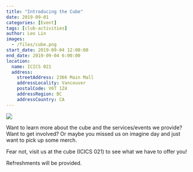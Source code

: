 ```yaml
---
title: "Introducing the Cube"
date: 2019-09-01
categories: [Event]
tags: [club-activities]
author: Leo Lin
images:
  - /files/cube.png
start_date: 2019-09-04 12:00:00
end_date: 2019-09-04 6:00:00
location:
  name: ICICS 021
  address:
    streetAddress: 2366 Main Mall
    addressLocality: Vancouver
    postalCode: V6T 1Z4
    addressRegion: BC
    addressCountry: CA
---
```


![](/files/cube.png)



Want to learn more about the cube and the services/events we provide? Want to get involved? Or maybe you missed us on imagine day and just want to pick up some merch.

Fear not, visit us at the cube (ICICS 021) to see what we have to offer you!

Refreshments will be provided.
